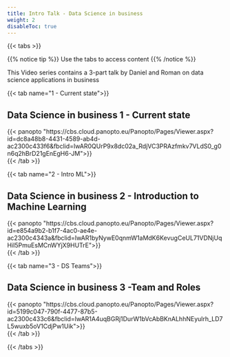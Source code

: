 ```yaml
---
title: Intro Talk - Data Science in business
weight: 2
disableToc: true
---
```


{{< tabs >}}

{{% notice tip %}} Use the tabs to access content
{{% /notice %}}

This Video series contains a 3-part talk by Daniel and Roman on data science applications in business

{{< tab name="1 - Current state">}}
<div>
  <h2>Data Science in business 1 - Current state</h2>
  {{< panopto "https://cbs.cloud.panopto.eu/Panopto/Pages/Viewer.aspx?id=dc8a48b8-4431-4589-ab4d-ac2300c433f6&fbclid=IwAR0QUrP9x8dc02a_RdjVC3PRAzfmkv7VLdS0_g0n6q2hBrD21gEnEgH6-JM">}}
</div>
  {{< /tab >}}

{{< tab name="2 - Intro ML">}}
<div>
  <h2>Data Science in business 2 - Introduction to Machine Learning</h2>
  {{< panopto "https://cbs.cloud.panopto.eu/Panopto/Pages/Viewer.aspx?id=e854a9b2-b1f7-4ac0-ae4e-ac2300c4343a&fbclid=IwAR1byNywE0qnmW1aMdK6KevugCeUL71VDNjUqHiI5PmuEsMCnWYjX9HUTrE">}}
</div>
  {{< /tab >}}

{{< tab name="3 - DS Teams">}}
<div>
  <h2>Data Science in business 3 -Team and Roles</h2>
  {{< panopto "https://cbs.cloud.panopto.eu/Panopto/Pages/Viewer.aspx?id=5199c047-790f-4477-87b5-ac2300c433c6&fbclid=IwAR1A4uqBGRj1DurW1bVcAbBKnALhhNEyulrh_LD7L5wuxb5oV1CdjPw1Uik">}}
</div>
  {{< /tab >}}

{{< /tabs >}}

